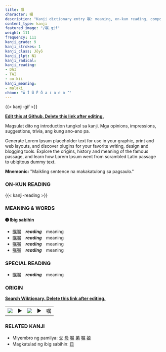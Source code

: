 ```yaml
---
title: 嘱
character: 嘱
description: "Kanji dictionary entry 嘱: meaning, on-kun reading, compounds, origin, related kanji"
content_type: kanji
featured_image: "/嘱.gif"
weight: 111
frequency: 111
kanji_grade: 9
kanji_strokes: 1
kanji_class: Jōyō
kanji_jlpt: N1
kanji_radical: 
kanji_reading: 
- DAI
- TAI
- oo-kii
kanji_meaning:
- malaki
chōon: "Ā Ī Ū Ē Ō ā ī ū ē ō ’"
---
```

[//]: # (Don't edit the line below. Kanji animated GIF code is automatically generated.)
{{< kanji-gif >}}

[//]: # (Edit below this line.)

**[Edit this at Github. Delete this link after editing.](https://github.com/tim0g/tim/tree/main/content/kanji/嘱/index.md)**

Magsulat dito ng introduction tungkol sa kanji. Mga opinions, impressions, suggestions, trivia, ang kung ano-ano pa.

Generate Lorem Ipsum placeholder text for use in your graphic, print and web layouts, and discover plugins for your favorite writing, design and blogging tools. Explore the origins, history and meaning of the famous passage, and learn how Lorem Ipsum went from scrambled Latin passage to ubiqitous dummy text.
 
**Mnemonic:** "Maikling sentence na makakatulong sa pagsaulo."

### ON-KUN READING

[//]: # (Don't edit the line below. ON-KUN READING code is automatically generated.)
{{< kanji-reading >}}

### MEANING & WORDS

#### ➊ **Ibig sabihin**
  - [嘱](../嘱)[嘱](../嘱)　***reading***　meaning
  - [嘱](../嘱)[嘱](../嘱)　***reading***　meaning
  - [嘱](../嘱)[嘱](../嘱)　***reading***　meaning
  - [嘱](../嘱)[嘱](../嘱)　***reading***　meaning

### SPECIAL READING
  - [嘱](../嘱)[嘱](../嘱)　***reading***　meaning

### ORIGIN

**[Search Wiktionary. Delete this link after editing.](https://wiktionary.org/wiki/嘱)**
<table class="kanji-table"><tr><td>
<img src="60px-嘱-bronze.svg.png">
</td><td>▶</td><td>
<img src="60px-嘱-oracle.svg.png">
</td><td>▶</td>
<td class="kanji-origin">嘱</td>
</tr></table>

### RELATED KANJI
- Miyembro ng pamilya: [父](../父) [母](../母) [嘱](../嘱) [弟](../弟) [嘱](../嘱) [娘](../娘)
- Magkatulad ng ibig sabihin: [日](../日)
